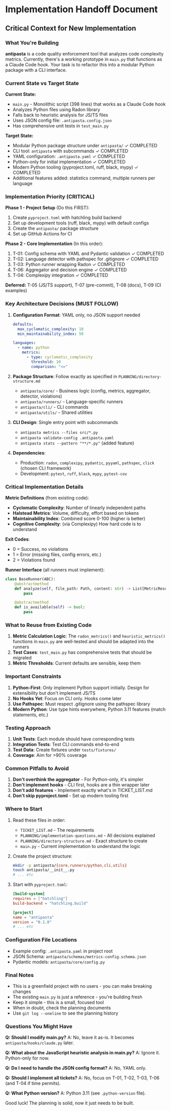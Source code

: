 # Implementation Handoff Document

## Critical Context for New Implementation

### What You're Building

**antipasta** is a code quality enforcement tool that analyzes code complexity metrics. Currently, there's a working prototype in `main.py` that functions as a Claude Code hook. Your task is to refactor this into a modular Python package with a CLI interface.

### Current State vs Target State

**Current State:**
- `main.py` - Monolithic script (398 lines) that works as a Claude Code hook
- Analyzes Python files using Radon library
- Falls back to heuristic analysis for JS/TS files
- Uses JSON config file: `.antipasta.config.json`
- Has comprehensive unit tests in `test_main.py`

**Target State:**
- Modular Python package structure under `antipasta/` ✓ COMPLETED
- CLI tool: `antipasta` with subcommands ✓ COMPLETED
- YAML configuration: `.antipasta.yaml` ✓ COMPLETED
- Python-only for initial implementation ✓ COMPLETED
- Modern Python tooling (pyproject.toml, ruff, black, mypy) ✓ COMPLETED
- Additional features added: statistics command, multiple runners per language

### Implementation Priority (CRITICAL)

**Phase 1 - Project Setup** (Do this FIRST):
1. Create `pyproject.toml` with hatchling build backend
2. Set up development tools (ruff, black, mypy) with default configs
3. Create the `antipasta/` package structure
4. Set up GitHub Actions for CI

**Phase 2 - Core Implementation** (In this order):
1. T-01: Config schema with YAML and Pydantic validation ✓ COMPLETED
2. T-02: Language detector with pathspec for .gitignore ✓ COMPLETED
3. T-03: Python runner wrapping Radon ✓ COMPLETED
4. T-06: Aggregator and decision engine ✓ COMPLETED
5. T-04: Complexipy integration ✓ COMPLETED

**Deferred:** T-05 (JS/TS support), T-07 (pre-commit), T-08 (docs), T-09 (CI examples)

### Key Architecture Decisions (MUST FOLLOW)

1. **Configuration Format**: YAML only, no JSON support needed
   ```yaml
   defaults:
     max_cyclomatic_complexity: 10
     min_maintainability_index: 50

   languages:
     - name: python
       metrics:
         - type: cyclomatic_complexity
           threshold: 10
           comparison: "<="
   ```

2. **Package Structure**: Follow exactly as specified in `PLANNING/directory-structure.md`
   - `antipasta/core/` - Business logic (config, metrics, aggregator, detector, violations)
   - `antipasta/runners/` - Language-specific runners
   - `antipasta/cli/` - CLI commands
   - `antipasta/utils/` - Shared utilities

3. **CLI Design**: Single entry point with subcommands
   - `antipasta metrics --files src/*.py`
   - `antipasta validate-config .antipasta.yaml`
   - `antipasta stats --pattern "**/*.py"` (added feature)

4. **Dependencies**:
   - Production: `radon`, `complexipy`, `pydantic`, `pyyaml`, `pathspec`, `click` (chosen CLI framework)
   - Development: `pytest`, `ruff`, `black`, `mypy`, `pytest-cov`

### Critical Implementation Details

**Metric Definitions** (from existing code):
- **Cyclomatic Complexity**: Number of linearly independent paths
- **Halstead Metrics**: Volume, difficulty, effort based on tokens
- **Maintainability Index**: Combined score 0-100 (higher is better)
- **Cognitive Complexity**: (via Complexipy) How hard code is to understand

**Exit Codes**:
- 0 = Success, no violations
- 1 = Error (missing files, config errors, etc.)
- 2 = Violations found

**Runner Interface** (all runners must implement):
```python
class BaseRunner(ABC):
    @abstractmethod
    def analyze(self, file_path: Path, content: str) -> List[MetricResult]:
        pass

    @abstractmethod
    def is_available(self) -> bool:
        pass
```

### What to Reuse from Existing Code

1. **Metric Calculation Logic**: The `radon_metrics()` and `heuristic_metrics()` functions in `main.py` are well-tested and should be adapted into the runners
2. **Test Cases**: `test_main.py` has comprehensive tests that should be migrated
3. **Metric Thresholds**: Current defaults are sensible, keep them

### Important Constraints

1. **Python-First**: Only implement Python support initially. Design for extensibility but don't implement JS/TS
2. **No Hooks Yet**: Focus on CLI only. Hooks come later
3. **Use Pathspec**: Must respect .gitignore using the pathspec library
4. **Modern Python**: Use type hints everywhere, Python 3.11 features (match statements, etc.)

### Testing Approach

1. **Unit Tests**: Each module should have corresponding tests
2. **Integration Tests**: Test CLI commands end-to-end
3. **Test Data**: Create fixtures under `tests/fixtures/`
4. **Coverage**: Aim for >90% coverage

### Common Pitfalls to Avoid

1. **Don't overthink the aggregator** - For Python-only, it's simpler
2. **Don't implement hooks** - CLI first, hooks are a thin wrapper later
3. **Don't add features** - Implement exactly what's in TICKET_LIST.md
4. **Don't skip pyproject.toml** - Set up modern tooling first

### Where to Start

1. Read these files in order:
   - `TICKET_LIST.md` - The requirements
   - `PLANNING/implementation-questions.md` - All decisions explained
   - `PLANNING/directory-structure.md` - Exact structure to create
   - `main.py` - Current implementation to understand the logic

2. Create the project structure:
   ```bash
   mkdir -p antipasta/{core,runners/python,cli,utils}
   touch antipasta/__init__.py
   # ... etc
   ```

3. Start with `pyproject.toml`:
   ```toml
   [build-system]
   requires = ["hatchling"]
   build-backend = "hatchling.build"

   [project]
   name = "antipasta"
   version = "0.1.0"
   # ... etc
   ```

### Configuration File Locations

- Example config: `.antipasta.yaml` in project root
- JSON Schema: `antipasta/schemas/metrics-config.schema.json`
- Pydantic models: `antipasta/core/config.py`

### Final Notes

- This is a greenfield project with no users - you can make breaking changes
- The existing `main.py` is just a reference - you're building fresh
- Keep it simple - this is a small, focused tool
- When in doubt, check the planning documents
- Use `git log --oneline` to see the planning history

### Questions You Might Have

**Q: Should I modify main.py?**
A: No, leave it as-is. It becomes `antipasta/hooks/claude.py` later.

**Q: What about the JavaScript heuristic analysis in main.py?**
A: Ignore it. Python-only for now.

**Q: Do I need to handle the JSON config format?**
A: No, YAML only.

**Q: Should I implement all tickets?**
A: No, focus on T-01, T-02, T-03, T-06 (and T-04 if time permits).

**Q: What Python version?**
A: Python 3.11 (see `.python-version` file).

Good luck! The planning is solid, now it just needs to be built.